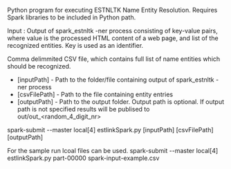 Python program for executing ESTNLTK Name Entity Resolution.
Requires Spark libraries to be included in Python path.

Input : 
Output of spark_estnltk -ner process consisting of key-value pairs, where value is the processed HTML content of a web page, and list of the recognized entities. Key is used as an identifier.

Comma delimmited CSV file, which contains full list of name entities which should be recognized. 

- [inputPath] - Path to the folder/file containing output of spark_estnltk -ner process
- [csvFilePath] - Path to the file containing entity entries
- [outputPath] - Path to the output folder. Output path is optional. If output path is not specified results will be publised to out/out_<random_4_digit_nr>

spark-submit --master local[4] estlinkSpark.py [inputPath] [csvFilePath] [outputPath]

For the sample run lcoal files can be used.
spark-submit --master local[4] estlinkSpark.py part-00000 spark-input-example.csv




